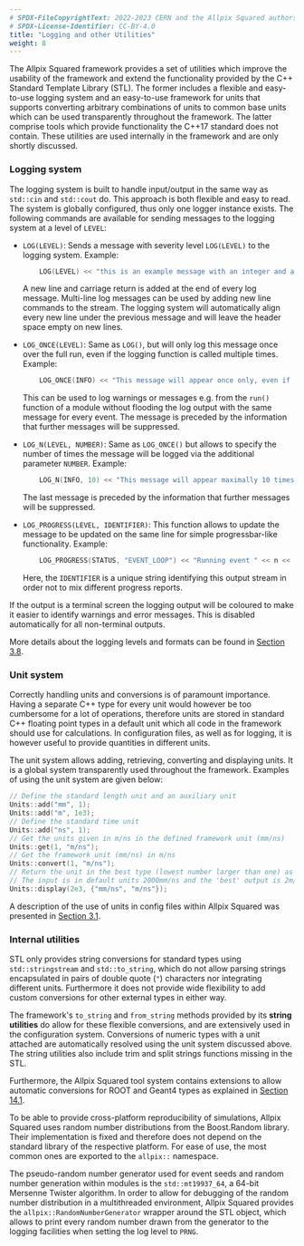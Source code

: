 ```yaml
---
# SPDX-FileCopyrightText: 2022-2023 CERN and the Allpix Squared authors
# SPDX-License-Identifier: CC-BY-4.0
title: "Logging and other Utilities"
weight: 8
---
```


The Allpix Squared framework provides a set of utilities which improve the usability of the framework and extend the
functionality provided by the C++ Standard Template Library (STL). The former includes a flexible and easy-to-use logging
system and an easy-to-use framework for units that supports converting arbitrary combinations of units to common base units
which can be used transparently throughout the framework. The latter comprise tools which provide functionality the C++17
standard does not contain. These utilities are used internally in the framework and are only shortly discussed.

### Logging system

The logging system is built to handle input/output in the same way as `std::cin` and `std::cout` do. This approach is both
flexible and easy to read. The system is globally configured, thus only one logger instance exists. The following
commands are available for sending messages to the logging system at a level of `LEVEL`:

- `LOG(LEVEL)`:
  Sends a message with severity level `LOG(LEVEL)` to the logging system. Example:

  ```cpp
      LOG(LEVEL) << "this is an example message with an integer and a double " << 1 << 2.0;
  ```

  A new line and carriage return is added at the end of every log message. Multi-line log messages can be used by adding
  new line commands to the stream. The logging system will automatically align every new line under the previous message
  and will leave the header space empty on new lines.

- `LOG_ONCE(LEVEL)`:
  Same as `LOG()`, but will only log this message once over the full run, even if the logging function is called multiple
  times. Example:

  ```cpp
      LOG_ONCE(INFO) << "This message will appear once only, even if present in every event...";
  ```
  This can be used to log warnings or messages e.g. from the `run()` function of a module without flooding the log output
  with the same message for every event. The message is preceded by the information that further messages will be
  suppressed.

- `LOG_N(LEVEL, NUMBER)`:
  Same as `LOG_ONCE()` but allows to specify the number of times the message will be logged via the additional parameter
  `NUMBER`. Example:

  ```cpp
      LOG_N(INFO, 10) << "This message will appear maximally 10 times throughout the run.";
  ```
  The last message is preceded by the information that further messages will be suppressed.

- `LOG_PROGRESS(LEVEL, IDENTIFIER)`:
  This function allows to update the message to be updated on the same line for simple progressbar-like functionality.
  Example:

  ```cpp
      LOG_PROGRESS(STATUS, "EVENT_LOOP") << "Running event " << n << " of " << number_of_events;
  ```

    Here, the `IDENTIFIER` is a unique string identifying this output stream in order not to mix different progress reports.

If the output is a terminal screen the logging output will be coloured to make it easier to identify warnings and error
messages. This is disabled automatically for all non-terminal outputs.

More details about the logging levels and formats can be found in
[Section 3.8](../03_getting_started/08_logging_and_verbosity.md).

### Unit system

Correctly handling units and conversions is of paramount importance. Having a separate C++ type for every unit would however
be too cumbersome for a lot of operations, therefore units are stored in standard C++ floating point types in a default unit
which all code in the framework should use for calculations. In configuration files, as well as for logging, it is however
useful to provide quantities in different units.

The unit system allows adding, retrieving, converting and displaying units. It is a global system transparently used
throughout the framework. Examples of using the unit system are given below:

```cpp
// Define the standard length unit and an auxiliary unit
Units::add("mm", 1);
Units::add("m", 1e3);
// Define the standard time unit
Units::add("ns", 1);
// Get the units given in m/ns in the defined framework unit (mm/ns)
Units::get(1, "m/ns");
// Get the framework unit (mm/ns) in m/ns
Units::convert(1, "m/ns");
// Return the unit in the best type (lowest number larger than one) as string.
// The input is in default units 2000mm/ns and the 'best' output is 2m/ns (string)
Units::display(2e3, {"mm/ns", "m/ns"});
```

A description of the use of units in config files within Allpix Squared was presented in
[Section 3.1](../03_getting_started/01_configuration_files.md#parsing-types-and-units).

### Internal utilities

STL only provides string conversions for standard types using `std::stringstream` and `std::to_string`, which do not allow
parsing strings encapsulated in pairs of double quote (`"`) characters nor integrating different units. Furthermore it does
not provide wide flexibility to add custom conversions for other external types in either way.

The framework's `to_string` and `from_string` methods provided by its **string utilities** do allow for these flexible
conversions, and are extensively used in the configuration system. Conversions of numeric types with a unit attached are
automatically resolved using the unit system discussed above. The string utilities also include trim and split strings
functions missing in the STL.

Furthermore, the Allpix Squared tool system contains extensions to allow automatic conversions for ROOT and Geant4 types as
explained in [Section 14.1](../14_additional/01_tools.md#root-and-geant4-utilities).

To be able to provide cross-platform reproducibility of simulations, Allpix Squared uses random number distributions from the
Boost.Random library. Their implementation is fixed and therefore does not depend on the standard library of the respective
platform. For ease of use, the most common ones are exported to the `allpix::` namespace.

The pseudo-random number generator used for event seeds and random number generation within modules is the `std::mt19937_64`,
a 64-bit Mersenne Twister algorithm. In order to allow for debugging of the random number distribution in a multithreaded
environment, Allpix Squared provides the `allpix::RandomNumberGenerator` wrapper around the STL object, which allows to
print every random number drawn from the generator to the logging facilities when setting the log level to `PRNG`.
